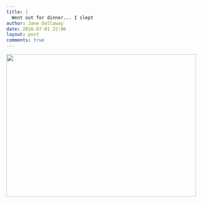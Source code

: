 ```yaml
---
title: |
  Went out for dinner... I slept
author: Jane Dallaway
date: 2016-07-01 22:06
layout: post
comments: true
---
```


<div><a href="http://static.skitters.dallaway.com/tp_IMG_0161.JPG"><img src="http://static.skitters.dallaway.com/tp_thumb_IMG_0161.JPG" width="500" height="375"/></a></div>



  

      

